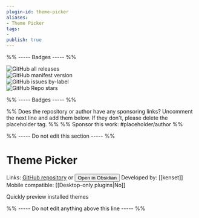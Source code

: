 ```yaml
---
plugin-id: theme-picker
aliases:
- Theme Picker
tags: 
- 
publish: true
---
```


%% ----- Badges ----- %%

![GitHub all releases](https://img.shields.io/github/downloads/kenset/obsidian-theme-picker/total?color=573E7A&logo=github&style=for-the-badge)   
![GitHub manifest version](https://img.shields.io/github/manifest-json/v/kenset/obsidian-theme-picker?color=573E7A&logo=github&style=for-the-badge)   
![GitHub issues by-label](https://img.shields.io/github/issues/kenset/obsidian-theme-picker/help%20wanted?color=573E7A&logo=github&style=for-the-badge)   
![GitHub Repo stars](https://img.shields.io/github/stars/kenset/obsidian-theme-picker?color=573E7A&logo=github&style=for-the-badge)

%% ----- Badges ----- %%

%% Does the repository or author have any sponsoring links? Uncomment the next line and add them below. If they don't, please delete the placeholder tag. %%
%% Sponsor this work: #placeholder/author %%

%% ----- Do not edit this section ----- %%

# Theme Picker

Links: [GitHub repository](https://github.com/kenset/obsidian-theme-picker) or [<button id=HH>Open in Obsidian</button>](obsidian://goto-plugin?id=theme-picker)
Developed by: [[kenset]]
Mobile compatible: [[Desktop-only plugins|No]]

Quickly preview installed themes

%% ----- Do not edit anything above this line ----- %% 
